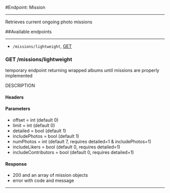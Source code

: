 #Endpoint: Mission
***

Retrieves current ongoing photo missions

##Available endpoints
***
* `/missions/lightweight`, [GET](#GETMissionsLightweight)


### GET /missions/lightweight <a id="GETMissionsLightweight"></a>  

temporary endpoint returning wrapped albums until missions are properly implemented

DESCRIPTION
#### Headers

#### Parameters
- offset = int (default 0)
- limit = int (default 0)
- detailed = bool (default 1)
- includePhotos = bool (default 1)
- numPhotos = int (default 7, requires detailed=1 & includePhotos=1)
- includeLikers = bool (default 0, requires detailed=1)
- includeContributors = bool (default 0, requires detailed=1)

#### Response
 - 200 and an array of mission objects
 - error with code and message
 
***